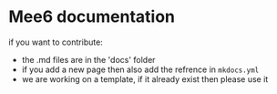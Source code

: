 # Mee6 documentation
 
if you want to contribute:
* the .md files are in the 'docs' folder
* if you add a new page then also add the refrence in `mkdocs.yml`
* we are working on a template, if it already exist then please use it
